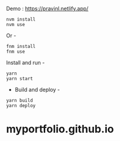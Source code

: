 
Demo : https://pravinl.netlify.app/
```shell
nvm install
nvm use
```

Or -

```shell
fnm install
fnm use
```

Install and run -

```shell
yarn
yarn start
```


- Build and deploy -

```shell
yarn build
yarn deploy
```

# myportfolio.github.io
